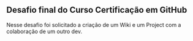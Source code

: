 ## Desafio final do Curso Certificação em GitHub

Nesse desafio foi solicitado a criação de um Wiki e um Project com a colaboração de um outro dev.



